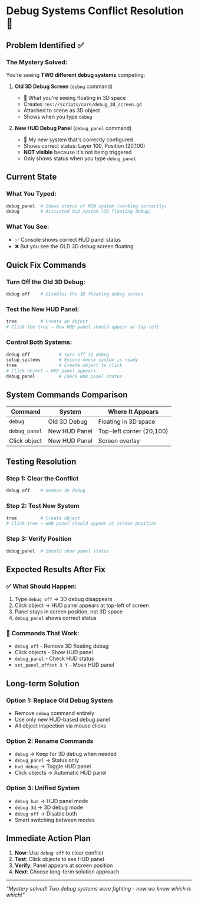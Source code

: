 # Debug Systems Conflict Resolution 🔧

## Problem Identified ✅

### The Mystery Solved:
You're seeing **TWO different debug systems** competing:

1. **Old 3D Debug Screen** (`debug` command)
   - 🎯 What you're seeing floating in 3D space
   - Creates `res://scripts/core/debug_3d_screen.gd`
   - Attached to scene as 3D object
   - Shows when you type `debug`

2. **New HUD Debug Panel** (`debug_panel` command)  
   - 🎯 My new system that's correctly configured
   - Shows correct status: Layer 100, Position (20,100)
   - **NOT visible** because it's not being triggered
   - Only shows status when you type `debug_panel`

## Current State

### What You Typed:
```bash
debug_panel  # Shows status of NEW system (working correctly)
debug        # Activated OLD system (3D floating debug)
```

### What You See:
- ✅ Console shows correct HUD panel status  
- ❌ But you see the OLD 3D debug screen floating

## Quick Fix Commands

### Turn Off the Old 3D Debug:
```bash
debug off    # Disables the 3D floating debug screen
```

### Test the New HUD Panel:
```bash
tree         # Create an object
# Click the tree → New HUD panel should appear at top-left
```

### Control Both Systems:
```bash
debug off           # Turn off 3D debug
setup_systems       # Ensure mouse system is ready  
tree                # Create object to click
# Click object → HUD panel appears
debug_panel         # Check HUD panel status
```

## System Commands Comparison

| Command | System | Where It Appears |
|---------|--------|------------------|
| `debug` | Old 3D Debug | Floating in 3D space |
| `debug_panel` | New HUD Panel | Top-left corner (20,100) |
| Click object | New HUD Panel | Screen overlay |

## Testing Resolution

### Step 1: Clear the Conflict
```bash
debug off    # Remove 3D debug
```

### Step 2: Test New System  
```bash
tree         # Create object
# Click tree → HUD panel should appear at screen position
```

### Step 3: Verify Position
```bash
debug_panel  # Should show panel status
```

## Expected Results After Fix

### ✅ What Should Happen:
1. Type `debug off` → 3D debug disappears
2. Click object → HUD panel appears at top-left of screen
3. Panel stays in screen position, not 3D space
4. `debug_panel` shows correct status

### 🎯 Commands That Work:
- `debug off` - Remove 3D floating debug
- Click objects - Show HUD panel  
- `debug_panel` - Check HUD status
- `set_panel_offset X Y` - Move HUD panel

## Long-term Solution

### Option 1: Replace Old Debug System
- Remove `debug` command entirely
- Use only new HUD-based debug panel
- All object inspection via mouse clicks

### Option 2: Rename Commands  
- `debug` → Keep for 3D debug when needed
- `debug_panel` → Status only
- `hud_debug` → Toggle HUD panel
- Click objects → Automatic HUD panel

### Option 3: Unified System
- `debug hud` → HUD panel mode
- `debug 3d` → 3D debug mode  
- `debug off` → Disable both
- Smart switching between modes

## Immediate Action Plan

1. **Now**: Use `debug off` to clear conflict
2. **Test**: Click objects to see HUD panel
3. **Verify**: Panel appears at screen position
4. **Next**: Choose long-term solution approach

---
*"Mystery solved! Two debug systems were fighting - now we know which is which!"*